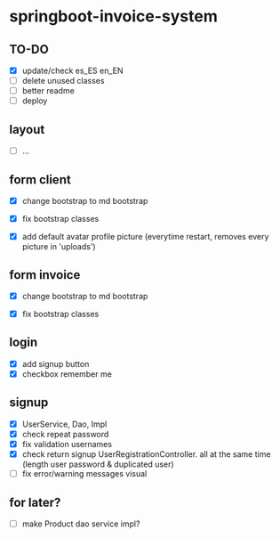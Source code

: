 # springboot-invoice-system
## TO-DO

* [x] update/check es_ES en_EN
* [ ] delete unused classes
* [ ] better readme
* [ ] deploy

## layout
* [ ] ...

## form client
* [x] change bootstrap to md bootstrap
* [x] fix bootstrap classes
* [x] add default avatar profile picture (everytime restart, removes every picture in 'uploads')


## form invoice
* [x] change bootstrap to md bootstrap
* [x] fix bootstrap classes


## login
* [x] add signup button
* [x] checkbox remember me

## signup
* [x] UserService, Dao, Impl
* [x] check repeat password
* [x] fix validation usernames
* [x] check return signup UserRegistrationController. all at the same time (length user password & duplicated user)
* [ ] fix error/warning messages visual

## for later?
* [ ] make Product dao service impl?
